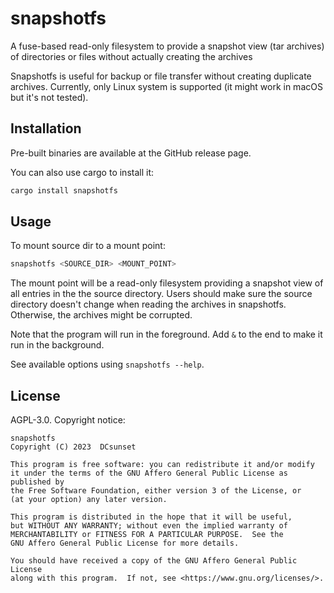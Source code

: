# snapshotfs

A fuse-based read-only filesystem to provide a snapshot view (tar archives) of directories or files without actually creating the archives

Snapshotfs is useful for backup or file transfer without creating duplicate archives.
Currently, only Linux system is supported (it might work in macOS but it's not tested).

## Installation

Pre-built binaries are available at the GitHub release page.

You can also use cargo to install it:

```sh
cargo install snapshotfs
```

## Usage

To mount source dir to a mount point:

```sh
snapshotfs <SOURCE_DIR> <MOUNT_POINT>
```

The mount point will be a read-only filesystem providing a snapshot view of all entries in the the source directory.
Users should make sure the source directory doesn't change when reading the archives in snapshotfs.
Otherwise, the archives might be corrupted.

Note that the program will run in the foreground.
Add `&` to the end to make it run in the background.

See available options using `snapshotfs --help`.


## License

AGPL-3.0. Copyright notice:

```
snapshotfs
Copyright (C) 2023  DCsunset

This program is free software: you can redistribute it and/or modify
it under the terms of the GNU Affero General Public License as published by
the Free Software Foundation, either version 3 of the License, or
(at your option) any later version.

This program is distributed in the hope that it will be useful,
but WITHOUT ANY WARRANTY; without even the implied warranty of
MERCHANTABILITY or FITNESS FOR A PARTICULAR PURPOSE.  See the
GNU Affero General Public License for more details.

You should have received a copy of the GNU Affero General Public License
along with this program.  If not, see <https://www.gnu.org/licenses/>.
```
